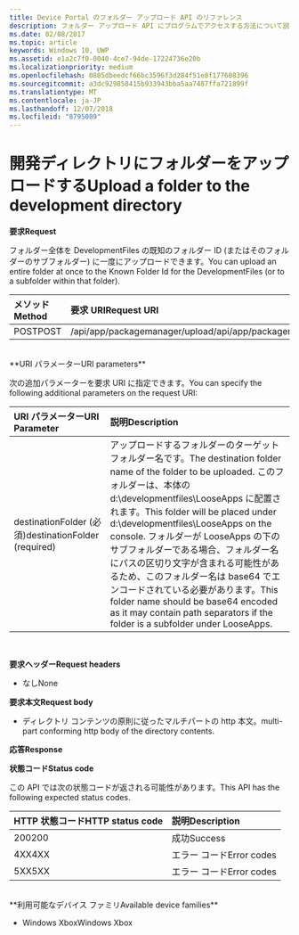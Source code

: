 ```yaml
---
title: Device Portal のフォルダー アップロード API のリファレンス
description: フォルダー アップロード API にプログラムでアクセスする方法について説明します。
ms.date: 02/08/2017
ms.topic: article
keywords: Windows 10, UWP
ms.assetid: e1a2c7f0-0040-4ce7-94de-17224736e20b
ms.localizationpriority: medium
ms.openlocfilehash: 0805dbeedcf66bc3596f3d284f51e8f177608396
ms.sourcegitcommit: a3dc929858415b933943bba5aa7487ffa721899f
ms.translationtype: MT
ms.contentlocale: ja-JP
ms.lasthandoff: 12/07/2018
ms.locfileid: "8795089"
---
```

# <a name="upload-a-folder-to-the-development-directory"></a><span data-ttu-id="67bf9-104">開発ディレクトリにフォルダーをアップロードする</span><span class="sxs-lookup"><span data-stu-id="67bf9-104">Upload a folder to the development directory</span></span>

**<span data-ttu-id="67bf9-105">要求</span><span class="sxs-lookup"><span data-stu-id="67bf9-105">Request</span></span>**

<span data-ttu-id="67bf9-106">フォルダー全体を DevelopmentFiles の既知のフォルダー ID (またはそのフォルダーのサブフォルダー) に一度にアップロードできます。</span><span class="sxs-lookup"><span data-stu-id="67bf9-106">You can upload an entire folder at once to the Known Folder Id for the DevelopmentFiles (or to a subfolder within that folder).</span></span>

<span data-ttu-id="67bf9-107">メソッド</span><span class="sxs-lookup"><span data-stu-id="67bf9-107">Method</span></span>      | <span data-ttu-id="67bf9-108">要求 URI</span><span class="sxs-lookup"><span data-stu-id="67bf9-108">Request URI</span></span>
:------     | :------
<span data-ttu-id="67bf9-109">POST</span><span class="sxs-lookup"><span data-stu-id="67bf9-109">POST</span></span> | <span data-ttu-id="67bf9-110">/api/app/packagemanager/upload</span><span class="sxs-lookup"><span data-stu-id="67bf9-110">/api/app/packagemanager/upload</span></span> 
<br />
**<span data-ttu-id="67bf9-111">URI パラメーター</span><span class="sxs-lookup"><span data-stu-id="67bf9-111">URI parameters</span></span>**

<span data-ttu-id="67bf9-112">次の追加パラメーターを要求 URI に指定できます。</span><span class="sxs-lookup"><span data-stu-id="67bf9-112">You can specify the following additional parameters on the request URI:</span></span>

<span data-ttu-id="67bf9-113">URI パラメーター</span><span class="sxs-lookup"><span data-stu-id="67bf9-113">URI Parameter</span></span>      | <span data-ttu-id="67bf9-114">説明</span><span class="sxs-lookup"><span data-stu-id="67bf9-114">Description</span></span>
:------     | :-----
<span data-ttu-id="67bf9-115">destinationFolder (必須)</span><span class="sxs-lookup"><span data-stu-id="67bf9-115">destinationFolder  (required)</span></span> | <span data-ttu-id="67bf9-116">アップロードするフォルダーのターゲット フォルダー名です。</span><span class="sxs-lookup"><span data-stu-id="67bf9-116">The destination folder name of the folder to be uploaded.</span></span> <span data-ttu-id="67bf9-117">このフォルダーは、本体の d:\developmentfiles\LooseApps に配置されます。</span><span class="sxs-lookup"><span data-stu-id="67bf9-117">This folder will be placed under d:\developmentfiles\LooseApps on the console.</span></span> <span data-ttu-id="67bf9-118">フォルダーが LooseApps の下のサブフォルダーである場合、フォルダー名にパスの区切り文字が含まれる可能性があるため、このフォルダー名は base64 でエンコードされている必要があります。</span><span class="sxs-lookup"><span data-stu-id="67bf9-118">This folder name should be base64 encoded as it may contain path separators if the folder is a subfolder under LooseApps.</span></span>
<br />

**<span data-ttu-id="67bf9-119">要求ヘッダー</span><span class="sxs-lookup"><span data-stu-id="67bf9-119">Request headers</span></span>**

- <span data-ttu-id="67bf9-120">なし</span><span class="sxs-lookup"><span data-stu-id="67bf9-120">None</span></span>

**<span data-ttu-id="67bf9-121">要求本文</span><span class="sxs-lookup"><span data-stu-id="67bf9-121">Request body</span></span>**

- <span data-ttu-id="67bf9-122">ディレクトリ コンテンツの原則に従ったマルチパートの http 本文。</span><span class="sxs-lookup"><span data-stu-id="67bf9-122">multi-part conforming http body of the directory contents.</span></span>

**<span data-ttu-id="67bf9-123">応答</span><span class="sxs-lookup"><span data-stu-id="67bf9-123">Response</span></span>**

**<span data-ttu-id="67bf9-124">状態コード</span><span class="sxs-lookup"><span data-stu-id="67bf9-124">Status code</span></span>**

<span data-ttu-id="67bf9-125">この API では次の状態コードが返される可能性があります。</span><span class="sxs-lookup"><span data-stu-id="67bf9-125">This API has the following expected status codes.</span></span>

<span data-ttu-id="67bf9-126">HTTP 状態コード</span><span class="sxs-lookup"><span data-stu-id="67bf9-126">HTTP status code</span></span>      | <span data-ttu-id="67bf9-127">説明</span><span class="sxs-lookup"><span data-stu-id="67bf9-127">Description</span></span>
:------     | :-----
<span data-ttu-id="67bf9-128">200</span><span class="sxs-lookup"><span data-stu-id="67bf9-128">200</span></span> | <span data-ttu-id="67bf9-129">成功</span><span class="sxs-lookup"><span data-stu-id="67bf9-129">Success</span></span>
<span data-ttu-id="67bf9-130">4XX</span><span class="sxs-lookup"><span data-stu-id="67bf9-130">4XX</span></span> | <span data-ttu-id="67bf9-131">エラー コード</span><span class="sxs-lookup"><span data-stu-id="67bf9-131">Error codes</span></span>
<span data-ttu-id="67bf9-132">5XX</span><span class="sxs-lookup"><span data-stu-id="67bf9-132">5XX</span></span> | <span data-ttu-id="67bf9-133">エラー コード</span><span class="sxs-lookup"><span data-stu-id="67bf9-133">Error codes</span></span>
<br />
**<span data-ttu-id="67bf9-134">利用可能なデバイス ファミリ</span><span class="sxs-lookup"><span data-stu-id="67bf9-134">Available device families</span></span>**

* <span data-ttu-id="67bf9-135">Windows Xbox</span><span class="sxs-lookup"><span data-stu-id="67bf9-135">Windows Xbox</span></span>

